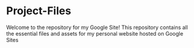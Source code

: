 # Project-Files
Welcome to the repository for my Google Site! This repository contains all the essential files and assets for my personal website hosted on Google Sites
